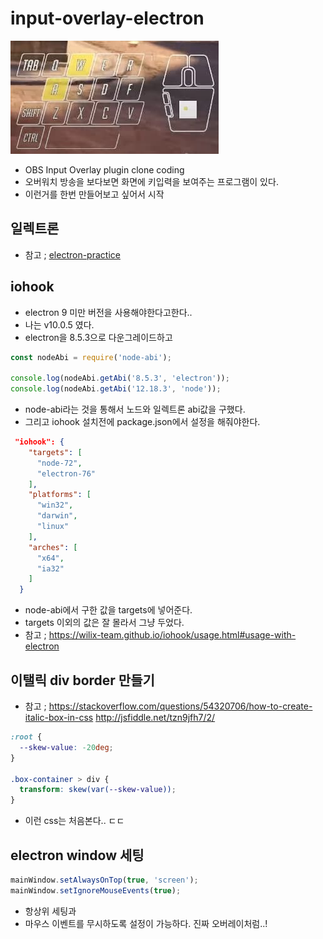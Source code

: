 # input-overlay-electron

![ ](/readmeRes/1.jpg)

- OBS Input Overlay plugin clone coding
- 오버워치 방송을 보다보면 화면에 키입력을 보여주는 프로그램이 있다.
- 이런거를 한번 만들어보고 싶어서 시작

## 일렉트론

- 참고 ; [electron-practice](https://github.com/chinsun9/electron-practice)

## iohook

- electron 9 미만 버전을 사용해야한다고한다..
- 나는 v10.0.5 였다.
- electron을 8.5.3으로 다운그레이드하고

```js tmp.js
const nodeAbi = require('node-abi');

console.log(nodeAbi.getAbi('8.5.3', 'electron'));
console.log(nodeAbi.getAbi('12.18.3', 'node'));
```

- node-abi라는 것을 통해서 노드와 일렉트론 abi값을 구했다.
- 그리고 iohook 설치전에 package.json에서 설정을 해줘야한다.

```json package.json
 "iohook": {
    "targets": [
      "node-72",
      "electron-76"
    ],
    "platforms": [
      "win32",
      "darwin",
      "linux"
    ],
    "arches": [
      "x64",
      "ia32"
    ]
  }
```

- node-abi에서 구한 값을 targets에 넣어준다.
- targets 이외의 값은 잘 몰라서 그냥 두었다.
- 참고 ; https://wilix-team.github.io/iohook/usage.html#usage-with-electron

## 이탤릭 div border 만들기

- 참고 ; https://stackoverflow.com/questions/54320706/how-to-create-italic-box-in-css http://jsfiddle.net/tzn9jfh7/2/

```css
:root {
  --skew-value: -20deg;
}

.box-container > div {
  transform: skew(var(--skew-value));
}
```

- 이런 css는 처음본다.. ㄷㄷ

## electron window 세팅

```js index.js
mainWindow.setAlwaysOnTop(true, 'screen');
mainWindow.setIgnoreMouseEvents(true);
```

- 항상위 세팅과
- 마우스 이벤트를 무시하도록 설정이 가능하다. 진짜 오버레이처럼..!
